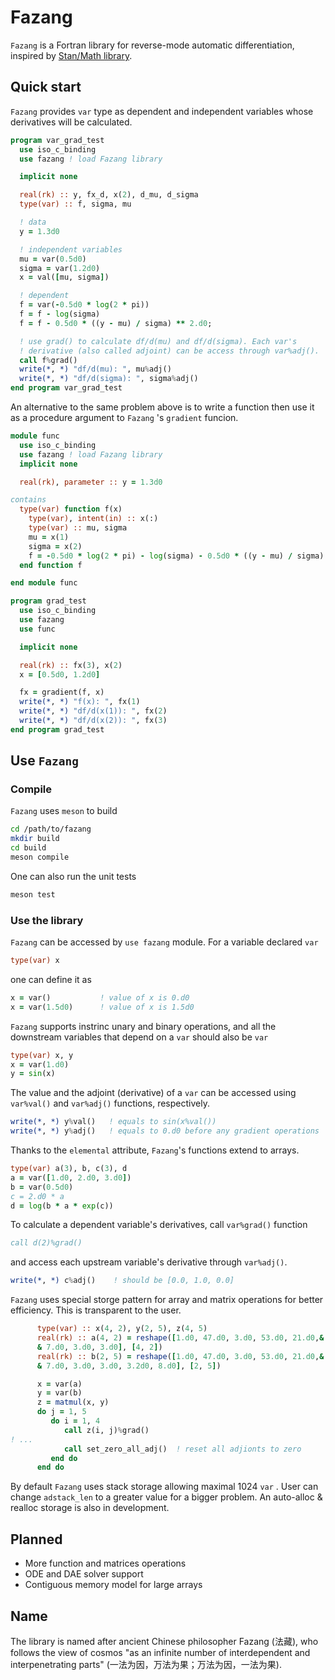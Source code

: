# Fazang

`Fazang` is a Fortran library for reverse-mode automatic differentiation, inspired by [Stan/Math library](https://mc-stan.org/users/interfaces/math).


## Quick start

`Fazang` provides `var` type as dependent and independent variables whose derivatives will be calculated.

```fortran
program var_grad_test
  use iso_c_binding
  use fazang ! load Fazang library

  implicit none

  real(rk) :: y, fx_d, x(2), d_mu, d_sigma
  type(var) :: f, sigma, mu

  ! data
  y = 1.3d0

  ! independent variables
  mu = var(0.5d0)
  sigma = var(1.2d0)
  x = val([mu, sigma])

  ! dependent
  f = var(-0.5d0 * log(2 * pi))
  f = f - log(sigma)
  f = f - 0.5d0 * ((y - mu) / sigma) ** 2.d0;

  ! use grad() to calculate df/d(mu) and df/d(sigma). Each var's
  ! derivative (also called adjoint) can be access through var%adj().
  call f%grad()
  write(*, *) "df/d(mu): ", mu%adj()
  write(*, *) "df/d(sigma): ", sigma%adj()
end program var_grad_test
```

An alternative to the same problem above is to write a function then use it as a procedure argument to `Fazang` 's `gradient` funcion.

```fortran
module func
  use iso_c_binding
  use fazang ! load Fazang library
  implicit none

  real(rk), parameter :: y = 1.3d0

contains
  type(var) function f(x)
    type(var), intent(in) :: x(:)
    type(var) :: mu, sigma
    mu = x(1)
    sigma = x(2)
    f = -0.5d0 * log(2 * pi) - log(sigma) - 0.5d0 * ((y - mu) / sigma) ** 2.d0;
  end function f

end module func

program grad_test
  use iso_c_binding
  use fazang
  use func

  implicit none

  real(rk) :: fx(3), x(2)
  x = [0.5d0, 1.2d0]

  fx = gradient(f, x)
  write(*, *) "f(x): ", fx(1)
  write(*, *) "df/d(x(1)): ", fx(2)
  write(*, *) "df/d(x(2)): ", fx(3)
end program grad_test
```


## Use `Fazang`


### Compile

`Fazang` uses `meson` to build

```bash
cd /path/to/fazang
mkdir build
cd build
meson compile
```

One can also run the unit tests

```bash
meson test
```


### Use the library

`Fazang` can be accessed by `use fazang` module. For a variable declared `var`

```fortran
type(var) x
```

one can define it as

```fortran
x = var()           ! value of x is 0.d0
x = var(1.5d0)      ! value of x is 1.5d0
```

`Fazang` supports instrinc unary and binary operations, and all the downstream variables that depend on a `var` should also be `var`

```fortran
type(var) x, y
x = var(1.d0)
y = sin(x)
```

The value and the adjoint (derivative) of a `var` can be accessed using `var%val()` and `var%adj()` functions, respectively.

```fortran
write(*, *) y%val()   ! equals to sin(x%val())
write(*, *) y%adj()   ! equals to 0.d0 before any gradient operations
```

Thanks to the `elemental` attribute, `Fazang`'s functions extend to arrays.

```fortran
type(var) a(3), b, c(3), d
a = var([1.d0, 2.d0, 3.d0])
b = var(0.5d0)
c = 2.d0 * a
d = log(b * a * exp(c))
```

To calculate a dependent variable's derivatives, call `var%grad()` function

```fortran
call d(2)%grad()
```

and access each upstream variable's derivative through `var%adj()`.

```fortran
write(*, *) c%adj()    ! should be [0.0, 1.0, 0.0]
```

`Fazang` uses special storge pattern for array and matrix operations for better efficiency. This is transparent to the user.

```fortran
      type(var) :: x(4, 2), y(2, 5), z(4, 5)
      real(rk) :: a(4, 2) = reshape([1.d0, 47.d0, 3.d0, 53.d0, 21.d0,&
      & 7.d0, 3.d0, 3.d0], [4, 2])
      real(rk) :: b(2, 5) = reshape([1.d0, 47.d0, 3.d0, 53.d0, 21.d0,&
      & 7.d0, 3.d0, 3.d0, 3.2d0, 8.d0], [2, 5])

      x = var(a)
      y = var(b)
      z = matmul(x, y)
      do j = 1, 5
         do i = 1, 4
            call z(i, j)%grad()
! ...
            call set_zero_all_adj()  ! reset all adjionts to zero
         end do
      end do
```

By default `Fazang` uses stack storage allowing maximal 1024 `var` . User can change `adstack_len` to a greater value for a bigger problem. An auto-alloc & realloc storage is also in development.


## Planned

-   More function and matrices operations
-   ODE and DAE solver support
-   Contiguous memory model for large arrays


## Name

The library is named after ancient Chinese philosopher Fazang (法藏), who follows the view of cosmos "as an infinite number of interdependent and interpenetrating parts" (一法为因，万法为果；万法为因，一法为果).
